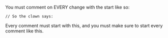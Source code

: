 You must comment on EVERY change with the start like so:

```
// So the clown says:
```

Every comment must start with this, and you must make sure to start every  comment like this.
